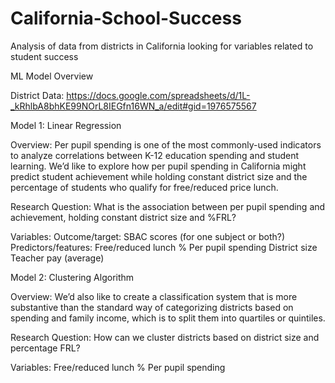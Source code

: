 # California-School-Success
Analysis of data from districts in California looking for variables related to student success

ML Model Overview

District Data: https://docs.google.com/spreadsheets/d/1L-_kRhlbA8bhKE99NOrL8IEGfn16WN_a/edit#gid=1976575567 

Model 1: Linear Regression

Overview: 
Per pupil spending is one of the most commonly-used indicators to analyze correlations between K-12 education spending and student learning. We’d like to explore how per pupil spending in California might predict student achievement while holding constant district size and the percentage of students who qualify for free/reduced price lunch.

Research Question:
What is the association between per pupil spending and achievement, holding constant district size and %FRL?

Variables:
Outcome/target: SBAC scores (for one subject or both?)
Predictors/features: 
Free/reduced lunch %
Per pupil spending
District size
Teacher pay (average)

Model 2: Clustering Algorithm

Overview: 
We’d also like to create a classification system that is more substantive than the standard way of categorizing districts based on spending and family income, which is to split them into quartiles or quintiles. 

Research Question:
How can we cluster districts based on district size and percentage FRL?

Variables:
Free/reduced lunch %
Per pupil spending

